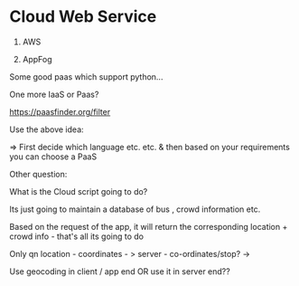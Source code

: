 # Cloud Web Service

1. AWS 

2. AppFog

Some good paas which support python...

One more IaaS or Paas?

https://paasfinder.org/filter

Use the above idea:

=> First decide which language etc. etc. & then based on your requirements you can choose a PaaS

Other question:

What is the Cloud script going to do?

Its just going to maintain a database of bus , crowd information etc.

Based on the request of the app, it will return the corresponding location + crowd info - that's all its going to do

Only qn location - coordinates - > server - co-ordinates/stop? -> 

Use geocoding in client / app end OR use it in server end??
